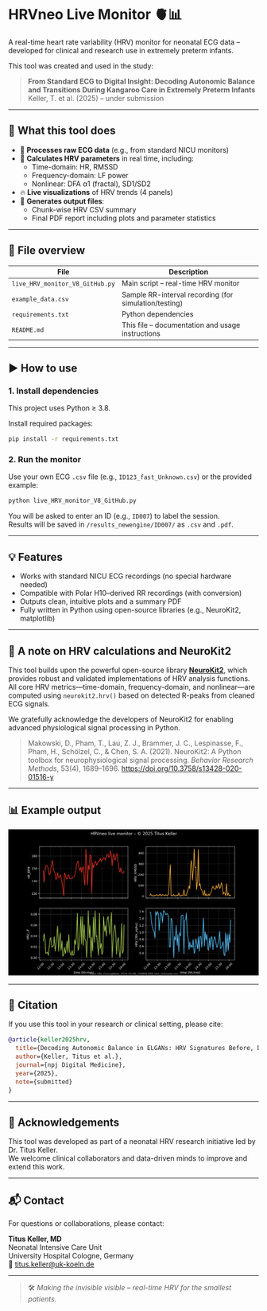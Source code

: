 # HRVneo Live Monitor 🫀📊

A real-time heart rate variability (HRV) monitor for neonatal ECG data – developed for clinical and research use in extremely preterm infants.

This tool was created and used in the study:

> **From Standard ECG to Digital Insight: Decoding Autonomic Balance and Transitions During Kangaroo Care in Extremely Preterm Infants**  
> Keller, T. et al. (2025) – under submission

---

## 🌟 What this tool does

- 📡 **Processes raw ECG data** (e.g., from standard NICU monitors)
- 🧠 **Calculates HRV parameters** in real time, including:
  - Time-domain: HR, RMSSD  
  - Frequency-domain: LF power  
  - Nonlinear: DFA α1 (fractal), SD1/SD2
- 🔥 **Live visualizations** of HRV trends (4 panels)
- 📁 **Generates output files**:
  - Chunk-wise HRV CSV summary  
  - Final PDF report including plots and parameter statistics

---

## 📂 File overview

| File | Description |
|------|-------------|
| `live_HRV_monitor_V8_GitHub.py` | Main script – real-time HRV monitor |
| `example_data.csv` | Sample RR-interval recording (for simulation/testing) |
| `requirements.txt` | Python dependencies |
| `README.md` | This file – documentation and usage instructions |

---

## ▶️ How to use

### 1. **Install dependencies**
This project uses Python ≥ 3.8.

Install required packages:
```bash
pip install -r requirements.txt
```

### 2. **Run the monitor**
Use your own ECG `.csv` file (e.g., `ID123_fast_Unknown.csv`) or the provided example:
```bash
python live_HRV_monitor_V8_GitHub.py
```

You will be asked to enter an ID (e.g., `ID007`) to label the session.  
Results will be saved in `/results_newengine/ID007/` as `.csv` and `.pdf`.

---

## 💡 Features

- Works with standard NICU ECG recordings (no special hardware needed)
- Compatible with Polar H10–derived RR recordings (with conversion)
- Outputs clean, intuitive plots and a summary PDF
- Fully written in Python using open-source libraries (e.g., NeuroKit2, matplotlib)

---

## 🧠 A note on HRV calculations and NeuroKit2

This tool builds upon the powerful open-source library [**NeuroKit2**](https://neurokit2.readthedocs.io/), which provides robust and validated implementations of HRV analysis functions. All core HRV metrics—time-domain, frequency-domain, and nonlinear—are computed using `neurokit2.hrv()` based on detected R-peaks from cleaned ECG signals.

We gratefully acknowledge the developers of NeuroKit2 for enabling advanced physiological signal processing in Python.

> Makowski, D., Pham, T., Lau, Z. J., Brammer, J. C., Lespinasse, F., Pham, H., Schölzel, C., & Chen, S. A. (2021). NeuroKit2: A Python toolbox for neurophysiological signal processing. *Behavior Research Methods*, 53(4), 1689–1696. https://doi.org/10.3758/s13428-020-01516-y

---

## 📊 Example output

<p align="center">
  <img src="example_output.png" width="600" alt="Live HRV Plot Example"/>
</p>


---

## 📄 Citation

If you use this tool in your research or clinical setting, please cite:
```bibtex
@article{keller2025hrv,
  title={Decoding Autonomic Balance in ELGANs: HRV Signatures Before, During, and After Kangaroo Care},
  author={Keller, Titus et al.},
  journal={npj Digital Medicine},
  year={2025},
  note={submitted}
}
```

---

## 🙌 Acknowledgements

This tool was developed as part of a neonatal HRV research initiative led by Dr. Titus Keller.  
We welcome clinical collaborators and data-driven minds to improve and extend this work.

---

## 📬 Contact

For questions or collaborations, please contact:

**Titus Keller, MD**  
Neonatal Intensive Care Unit  
University Hospital Cologne, Germany  
📧 titus.keller@uk-koeln.de

---

> 🛠️ _Making the invisible visible – real-time HRV for the smallest patients._
